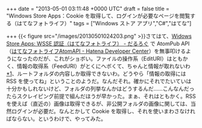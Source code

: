 
+++
date = "2013-05-01 03:11:48 +0000 UTC"
draft = false
title = "Windows Store Apps：Cookie を取得して、ログインが必要なページを閲覧する（はてなフォトライフ）"
tags = ["Windows ストア アプリ","C#","はてな"]

+++
{{< figure src="/images/20130501024203.png"  >}}さてはて、<a href="https://blog.daruyanagi.jp/entry/2013/04/30/190004">Widows Store Apps: WSSE 認証（はてなフォトライフ） - だるろぐ</a> で AtomPub API（<a href="http://developer.hatena.ne.jp/ja/documents/fotolife/apis/atom">はてなフォトライフAtomAPI - Hatena Developer Center</a>）を無事叩けるようになったのだが、これがショボい。ファイルの操作系（EditURI）はともかく、情報の取得系（FeedURI）がとくにヘボくて、ちゃんと情報が取れないわ<a href="#f-eed2f1fc" name="fn-eed2f1fc" title="うちの環境では hatena:imageurl の情報が欠損する">*1</a>、ルートフォルダの内容しか取得できないわ。どうやら「情報の取得には RSS を使ってね」ということのようだ。なんだそれ。確かにそれでたいていは十分かもしれないけど、フォルダの列挙なんかはどうするんだ……こんなんだったらスクレイピング前提で組んだほうが早かった。まぁ、それはともかく。RSS を使えば（直近の）画像は取得できるが、非公開フォルダの画像に関しては、当然ログインが必要だ。なんとかして Cookie を取得し、それを使いまわさなければならない。というわけで、やってみた。


